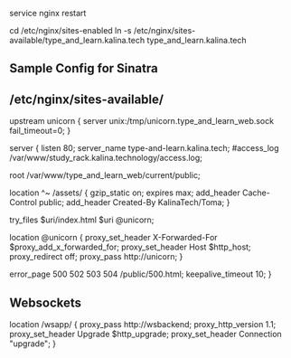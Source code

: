 service nginx restart



cd /etc/nginx/sites-enabled
ln -s /etc/nginx/sites-available/type_and_learn.kalina.tech type_and_learn.kalina.tech

## Sample Config for Sinatra
## /etc/nginx/sites-available/

upstream unicorn {
  server unix:/tmp/unicorn.type_and_learn_web.sock fail_timeout=0;
}

server {
  listen 80;
  server_name type-and-learn.kalina.tech;
  #access_log /var/www/study_rack.kalina.technology/access.log;

  root /var/www/type_and_learn_web/current/public;

  location ^~ /assets/ {
    gzip_static on;
    expires max;
    add_header Cache-Control public;
    add_header Created-By KalinaTech/Toma;
  }

  try_files $uri/index.html $uri @unicorn;

  location @unicorn {
    proxy_set_header X-Forwarded-For $proxy_add_x_forwarded_for;
    proxy_set_header Host $http_host;
    proxy_redirect off;
    proxy_pass http://unicorn;
  }

  error_page 500 502 503 504 /public/500.html;
  keepalive_timeout 10;
}

## Websockets

location /wsapp/ {
  proxy_pass http://wsbackend;
  proxy_http_version 1.1;
  proxy_set_header Upgrade $http_upgrade;
  proxy_set_header Connection "upgrade";
}